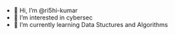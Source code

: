 - 👋 Hi, I’m @ri5hi-kumar
- 👀 I’m interested in cybersec
- 🌱 I’m currently learning Data Stuctures and Algorithms

<!---
ri5hi-kumar/ri5hi-kumar is a ✨ special ✨ repository because its `README.md` (this file) appears on your GitHub profile.
You can click the Preview link to take a look at your changes.
--->
